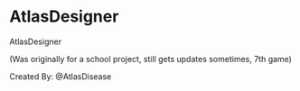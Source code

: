 # AtlasDesigner
 AtlasDesigner

(Was originally for a school project, still gets updates sometimes, 7th game)

Created By: @AtlasDisease
